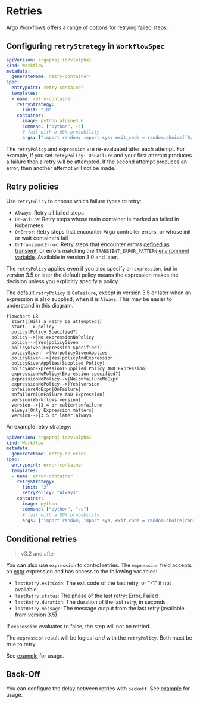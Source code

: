 # Retries

Argo Workflows offers a range of options for retrying failed steps.

## Configuring `retryStrategy` in `WorkflowSpec`

```yaml
apiVersion: argoproj.io/v1alpha1
kind: Workflow
metadata:
  generateName: retry-container-
spec:
  entrypoint: retry-container
  templates:
  - name: retry-container
    retryStrategy:
      limit: "10"
    container:
      image: python:alpine3.6
      command: ["python", -c]
      # fail with a 66% probability
      args: ["import random; import sys; exit_code = random.choice([0, 1, 1]); sys.exit(exit_code)"]
```

The `retryPolicy` and `expression` are re-evaluated after each attempt. For example, if you set `retryPolicy: OnFailure` and your first attempt produces a failure then a retry will be attempted. If the second attempt produces an error, then another attempt will not be made.

## Retry policies

Use `retryPolicy` to choose which failure types to retry:

- `Always`: Retry all failed steps
- `OnFailure`: Retry steps whose main container is marked as failed in Kubernetes
- `OnError`: Retry steps that encounter Argo controller errors, or whose init or wait containers fail
- `OnTransientError`: Retry steps that encounter errors [defined as transient](https://github.com/argoproj/argo-workflows/blob/master/util/errors/errors.go), or errors matching the `TRANSIENT_ERROR_PATTERN` [environment variable](https://argo-workflows.readthedocs.io/en/release-3.5/environment-variables/). Available in version 3.0 and later.

The `retryPolicy` applies even if you also specify an `expression`, but in version 3.5 or later the default policy means the expression makes the decision unless you explicitly specify a policy.

The default `retryPolicy` is `OnFailure`, except in version 3.5 or later when an expression is also supplied, when it is `Always`. This may be easier to understand in this diagram.

```mermaid
flowchart LR
  start([Will a retry be attempted])
  start --> policy
  policy(Policy Specified?)
  policy-->|No|expressionNoPolicy
  policy-->|Yes|policyGiven
  policyGiven(Expression Specified?)
  policyGiven-->|No|policyGivenApplies
  policyGiven-->|Yes|policyAndExpression
  policyGivenApplies(Supplied Policy)
  policyAndExpression(Supplied Policy AND Expression)
  expressionNoPolicy(Expression specified?)
  expressionNoPolicy-->|No|onfailureNoExpr
  expressionNoPolicy-->|Yes|version
  onfailureNoExpr[OnFailure]
  onfailure[OnFailure AND Expression]
  version(Workflows version)
  version-->|3.4 or ealier|onfailure
  always[Only Expression matters]
  version-->|3.5 or later|always
```

An example retry strategy:

```yaml
apiVersion: argoproj.io/v1alpha1
kind: Workflow
metadata:
  generateName: retry-on-error-
spec:
  entrypoint: error-container
  templates:
  - name: error-container
    retryStrategy:
      limit: "2"
      retryPolicy: "Always"
    container:
      image: python
      command: ["python", "-c"]
      # fail with a 80% probability
      args: ["import random; import sys; exit_code = random.choice(range(0, 5)); sys.exit(exit_code)"]
```

## Conditional retries

> v3.2 and after

You can also use `expression` to control retries. The `expression` field
accepts an [expr](https://github.com/antonmedv/expr) expression and has
access to the following variables:

- `lastRetry.exitCode`: The exit code of the last retry, or "-1" if not available
- `lastRetry.status`: The phase of the last retry: Error, Failed
- `lastRetry.duration`: The duration of the last retry, in seconds
- `lastRetry.message`: The message output from the last retry (available from version 3.5)

If `expression` evaluates to false, the step will not be retried.

The `expression` result will be logical *and* with the `retryPolicy`. Both must be true to retry.

See [example](https://raw.githubusercontent.com/argoproj/argo-workflows/master/examples/retry-conditional.yaml) for usage.

## Back-Off

You can configure the delay between retries with `backoff`. See [example](https://raw.githubusercontent.com/argoproj/argo-workflows/master/examples/retry-backoff.yaml) for usage.
